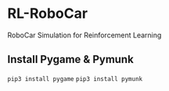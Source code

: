 # RL-RoboCar
RoboCar Simulation for Reinforcement Learning
## Install Pygame & Pymunk
`pip3 install pygame`
`pip3 install pymunk`
